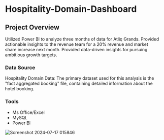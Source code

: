 # Hospitality-Domain-Dashboard

## Project Overview

Utilized Power BI to analyze three months of data for Atliq Grands.
Provided actionable insights to the revenue team for a 20%
revenue and market share increase next month.
Provided data-driven insights for pursuing ambitious growth
targets.

### Data Source
Hospitality Domain Data: The primary dataset used for this analysis is the "fact aggregated booking" file, containing detailed information about the hotel booking.

### Tools
- Ms Office/Excel
- MySQL
- Power BI


![Screenshot 2024-07-17 015846](https://github.com/user-attachments/assets/6af978b9-6f9b-4f2a-b033-e91bda7b34b1)
